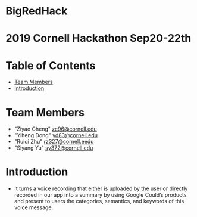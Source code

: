 # BigRedHack
# 2019 Cornell Hackathon Sep20-22th

# Table of Contents

* [Team Members](#team-members)
* [Introduction](#introduction)

# <a name="team-members"></a>Team Members
* "Ziyao Cheng" <zc96@cornell.edu>
* "Yiheng Dong" <yd83@cornell.edu>
* "Ruiqi Zhu" <rz327@cornell.eedu>
* "Siyang Yu" <sy372@cornell.edu>

# Introduction
* It turns a voice recording that either is uploaded by the user or directly recorded in our app into a summary by using Google Could’s products and present to users the categories, semantics, and keywords of this voice message.
